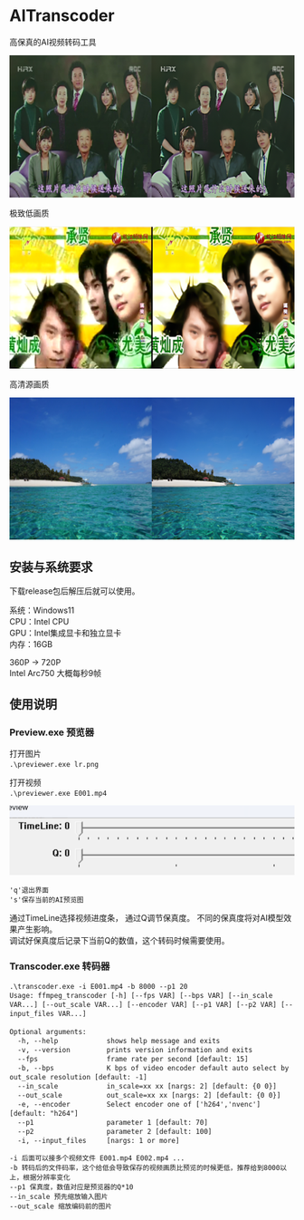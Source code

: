 # AITranscoder

高保真的AI视频转码工具
<p id="icon" align="center">
  <img src="data/img.png">
</p>

极致低画质  
<p id="low_quality" align="center">
  <img src="data/low.png">
</p>
高清源画质
<p id="high_quality" align="center">
  <img src="data/high.png">
</p>


## 安装与系统要求
下载release包后解压后就可以使用。

系统：Windows11  
CPU：Intel CPU  
GPU：Intel集成显卡和独立显卡  
内存：16GB

360P -> 720P  
Intel Arc750 大概每秒9帧

## 使用说明

### Preview.exe 预览器

打开图片  
`.\previewer.exe lr.png`

打开视频  
`.\previewer.exe E001.mp4`

<p id="ui" align="center">
  <img src="data/ui.png">
</p>

`'q'退出界面`  
`'s'保存当前的AI预览图`  

通过TimeLine选择视频进度条， 通过Q调节保真度。 不同的保真度将对AI模型效果产生影响。  
调试好保真度后记录下当前Q的数值，这个转码时候需要使用。

### Transcoder.exe 转码器

```
.\transcoder.exe -i E001.mp4 -b 8000 --p1 20
Usage: ffmpeg_transcoder [-h] [--fps VAR] [--bps VAR] [--in_scale VAR...] [--out_scale VAR...] [--encoder VAR] [--p1 VAR] [--p2 VAR] [--input_files VAR...]

Optional arguments:
  -h, --help            shows help message and exits
  -v, --version         prints version information and exits
  --fps                 frame rate per second [default: 15]
  -b, --bps             K bps of video encoder default auto select by out_scale resolution [default: -1]
  --in_scale            in_scale=xx xx [nargs: 2] [default: {0 0}]
  --out_scale           out_scale=xx xx [nargs: 2] [default: {0 0}]
  -e, --encoder         Select encoder one of ['h264','nvenc'] [default: "h264"]
  --p1                  parameter 1 [default: 70]
  --p2                  parameter 2 [default: 100]
  -i, --input_files     [nargs: 1 or more]
```

`-i 后面可以接多个视频文件 E001.mp4 E002.mp4 ...`  
`-b 转码后的文件码率，这个给低会导致保存的视频画质比预览的时候更低，推荐给到8000以上，根据分辨率变化`  
`--p1 保真度，数值对应是预览器的Q*10`  
`--in_scale 预先缩放输入图片`  
`--out_scale 缩放编码前的图片`  

